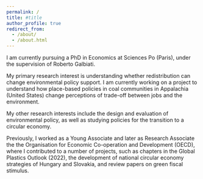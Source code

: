 ```yaml
---
permalink: /
title: #title
author_profile: true
redirect_from: 
  - /about/
  - /about.html
---
```


I am currently pursuing a PhD in Economics at Sciences Po (Paris), under the supervision of Roberto Galbiati.

My primary research interest is understanding whether redistribution can change environmental policy support. I am currently working on a project to understand how place-based policies in coal communities in Appalachia (United States) change perceptions of trade-off between jobs and the environment.

My other research interests include the design and evaluation of environmental policy, as well as studying policies for the transition to a circular economy.

Previously, I worked as a Young Associate and later as Research Associate the the Organisation for Economic Co-operation and Development (OECD), where I contributed to a number of projects, such as chapters in the Global Plastics Outlook (2022), the development of national circular economy strategies of Hungary and Slovakia, and review papers on green fiscal stimulus. 
